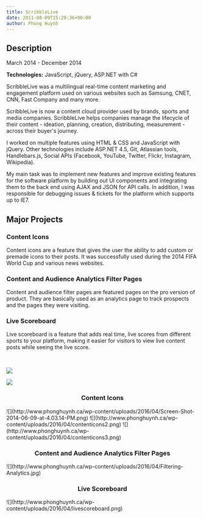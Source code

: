 ```yaml
---
title: ScribbleLive
date: 2011-08-09T15:29:36+00:00
author: Phong Huynh
---
```

## Description
March 2014 - December 2014

**Technologies:** JavaScript, jQuery, ASP.NET with C#

ScribbleLive was a multilingual real-time content marketing and engagement platform used on various websites such as Samsung, CNET, CNN, Fast Company and many more.

ScribbleLive is now a content cloud provider used by brands, sports and media companies. ScribbleLive helps companies manage the lifecycle of their content - ideation, planning, creation, distributing, measurement - across their buyer's journey.

I worked on multiple features using HTML & CSS and JavaScript with jQuery. Other technologies include ASP.NET 4.5, Git, Atlassian tools, Handlebars.js, Social APIs (Facebook, YouTube, Twitter, Flickr, Instagram, Wikipedia).

My main task was to implement new features and improve existing features for the software platform by building out UI components and integrating them to the back end using AJAX and JSON for API calls. In addition, I was responsible for debugging issues & tickets for the platform which supports up to IE7.

## Major Projects
### Content Icons
Content icons are a feature that gives the user the ability to add custom or premade icons to their posts. It was successfully used during the 2014 FIFA World Cup and various news websites.

### Content and Audience Analytics Filter Pages
Content and audience filter pages are featured pages on the pro version of product. They are basically used as an analytics page to track prospects and the pages they were visiting.

### Live Scoreboard
Live scoreboard is a feature that adds real time, live scores from different sports to your platform, making it easier for visitors to view live content posts while seeing the live score.

<br />

![](http://www.phonghuynh.ca/wp-content/uploads/2016/04/ScribbleLive-logo.png)

![](http://www.phonghuynh.ca/wp-content/uploads/2016/04/ScribbleLive-Homepage-Image-Large.png)

<h3 align="center">Content Icons</h3>
![](http://www.phonghuynh.ca/wp-content/uploads/2016/04/Screen-Shot-2014-06-09-at-4.03.14-PM.png)
![](http://www.phonghuynh.ca/wp-content/uploads/2016/04/contenticons2.png)
![](http://www.phonghuynh.ca/wp-content/uploads/2016/04/contenticons3.png)

<h3 align="center">Content and Audience Analytics Filter Pages</h3>
![](http://www.phonghuynh.ca/wp-content/uploads/2016/04/Filtering-Analytics.jpg)

<h3 align="center">Live Scoreboard</h3>
![](http://www.phonghuynh.ca/wp-content/uploads/2016/04/livescoreboard.png)
